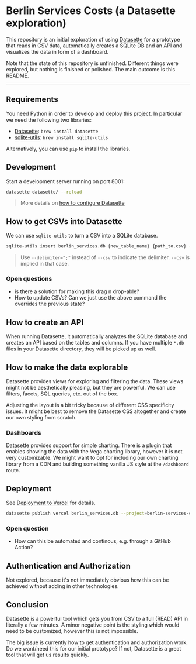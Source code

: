 # Berlin Services Costs (a Datasette exploration)

This repository is an initial exploration of using [Datasette](https://datasette.io/) for a prototype that reads in CSV data, automatically creates a SQLite DB and an API and visualizes the data in form of a dashboard.

Note that the state of this repository is unfinished. Different things were explored, but nothing is finished or polished. The main outcome is this README.

---

## Requirements

You need Python in order to develop and deploy this project. In  particular we need the following two libraries:

- [Datasette](https://datasette.io/): `brew install datasette`
- [sqlite-utils](https://datasette.io/tools/sqlite-utils): `brew install sqlite-utils`

Alternatively, you can use `pip` to install the libraries.

## Development

Start a development server running on port 8001:

```bash
datasette datasette/ --reload
```

> More details on [how to configure Datasette](https://docs.datasette.io/en/stable/settings.html#configuration-directory-mode)

## How to get CSVs into Datasette

We can use `sqlite-utils` to turn a CSV into a SQLite database.

```bash
sqlite-utils insert berlin_services.db {new_table_name} {path_to.csv} --csv
```

> Use `--delimiter=";"` instead of `--csv` to indicate the delimiter. `--csv` is implied in that case.

### Open questions

- is there a solution for making this drag n drop-able?
- How to update CSVs? Can we just use the above command the overrides the previous state?

## How to create an API

When running Datasette, it automatically analyzes the SQLite database and creates an API based on the tables and columns. If you have multiple `*.db` files in your Datasette directory, they will be picked up as well.

## How to make the data explorable

Datasette provides views for exploring and filtering the data. These views might not be aesthetically pleasing, but they are powerful. We can use filters, facets, SQL queries, etc. out of the box.

Adjusting the layout is a bit tricky because of different CSS specificity issues. It might be best to remove the Datasette CSS altogether and create our own styling from scratch.

### Dashboards

Datasette provides support for simple charting. There is a plugin that enables showing the data with the Vega charting library, however it is not very customizable. We might want to opt for including our own charting library from a CDN and building something vanilla JS style at the `/dashboard` route.

## Deployment

See [Deployment to Vercel](https://github.com/simonw/datasette-publish-vercel) for details.

```bash
datasette publish vercel berlin_services.db --project=berlin-services-costs -m metadata.yml --static static:static --template-dir templates/ --install=datasette-vega
```

### Open question

- How can this be automated and continous, e.g. through a GitHub Action?

## Authentication and Authorization

Not explored, because it's not immediately obvious how this can be achieved without adding in other technologies.

## Conclusion

Datasette is a powerful tool which gets you from CSV to a full (READ) API in literally a few minutes. A minor negative point is the styling which would need to be customized, however this is not impossible.

The big issue is currently how to get authentication and authorization work. Do we want/need this for our initial prototype? If not, Datasette is a great tool that will get us results quickly.
